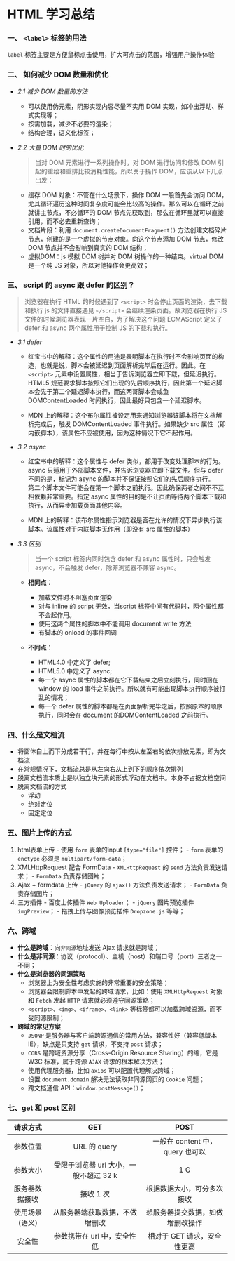 # HTML 学习总结

### 一、 `<label>` 标签的用法
  `label` 标签主要是方便鼠标点击使用，扩大可点击的范围，增强用户操作体验

### 二、 如何减少 DOM 数量和优化

  - _2.1 减少 DOM 数量的方法_

    + 可以使用伪元素，阴影实现内容尽量不实用 DOM 实现，如冲出浮动、样式实现等；
    + 按需加载，减少不必要的渲染；
    + 结构合理，语义化标签；
  
  - _2.2 大量 DOM 时的优化_

    > 当对 DOM 元素进行一系列操作时，对 DOM 进行访问和修改 DOM 引起的重绘和重排比较消耗性能，所以关于操作 DOM，应该从以下几点出发：

    + 缓存 DOM 对象：不管在什么场景下，操作 DOM 一般首先会访问 DOM，尤其循环遍历这种时间复杂度可能会比较高的操作。那么可以在循环之前就讲主节点，不必循环的 DOM 节点先获取到，那么在循环里就可以直接引用，而不必去重新查询；
    + 文档片段：利用 `document.createDocumentFragment()` 方法创建文档碎片节点，创建的是一个虚拟的节点对象。向这个节点添加 DOM 节点，修改 DOM 节点并不会影响到真实的 DOM 结构；
    + 虚拟DOM：js 模拟 DOM 树并对 DOM 树操作的一种结束。virtual DOM 是一个纯 JS 对象，所以对他操作会更高效；

### 三、 script 的 async 跟 defer 的区别？

  > 浏览器在执行 HTML 的时候遇到了 `<script>` 时会停止页面的渲染，去下载和执行 js 的文件直接遇见 `</script>` 会继续渲染页面。故浏览器在执行 JS 文件的时候浏览器表现一片空白，为了解决这个问题 ECMAScript 定义了 defer 和 async 两个属性用于控制 JS 的下载和执行。

  - _3.1 defer_ 

    + 红宝书中的解释：这个属性的用途是表明脚本在执行时不会影响页面的构造，也就是说，脚本会被延迟到页面解析完毕后在运行。因此。在 `<script>` 元素中设置属性，相当于告诉浏览器立即下载，但延迟执行。 <br/> HTML5 规范要求脚本按照它们出现的先后顺序执行，因此第一个延迟脚本会先于第二个延迟脚本执行，而这两哥脚本会咸鱼 DOMContentLoaded 时间执行，因此最好只包含一个延迟脚本。

    + MDN 上的解释：这个布尔属性被设定用来通知浏览器该脚本将在文档解析完成后，触发 DOMContentLoaded 事件执行。如果缺少 src 属性（即内嵌脚本），该属性不应被使用，因为这种情况下它不起作用。

  - _3.2 async_

    + 红宝书中的解释：这个属性与 defer 类似，都用于改变处理脚本的行为。async 只适用于外部脚本文件，并告诉浏览器立即下载文件。但与 defer 不同的是，标记为 async 的脚本并不保证按照它们的先后顺序执行。<br/> 第二个脚本文件可能会在第一个脚本之前执行。因此确保两者之间不不互相依赖非常重要。指定 async 属性的目的是不让页面等待两个脚本下载和执行，从而异步加载页面其他内容。

    + MDN 上的解释：该布尔属性指示浏览器是否在允许的情况下异步执行该脚本。该属性对于内联脚本无作用（即没有 src 属性的脚本）

  - _3.3 区别_
    
    > 当一个 script 标签内同时包含 defer 和 async 属性时，只会触发 async，不会触发 defer，除非浏览器不兼容 async。

    + **相同点**：
      - 加载文件时不阻塞页面渲染
      - 对与 inline 的 script 无效，当script 标签中间有代码时，两个属性都不会起作用。
      - 使用这两个属性的脚本中不能调用 document.write 方法
      - 有脚本的 onload 的事件回调

    + **不同点**： 
      - HTML4.0 中定义了 defer; 
      - HTML5.0 中定义了 async;
      - 每一个 async 属性的脚本都在它下载结束之后立刻执行，同时回在 window 的 load 事件之前执行。所以就有可能出现脚本执行顺序被打乱的情况；
      - 每一个 defer 属性的脚本都是在页面解析完毕之后，按照原本的顺序执行，同时会在 document 的DOMContentLoaded 之前执行。

### 四、什么是文档流
  - 将窗体自上而下分成若干行，并在每行中按从左至右的依次排放元素，即为文档流
  - 在常规情况下，文档流总是从左向右从上到下的顺序依次排列
  - 脱离文档流本质上是以独立块元素的形式浮动在文档中。本身不占据文档空间
  - 脱离文档流的方式
    + 浮动
    + 绝对定位
    + 固定定位

### 五、图片上传的方式
  1. html表单上传
    - 使用 `form` 表单的input `[type="file"]` 控件；
    - `form` 表单的 `enctype` 必须是 `multipart/form-data`；
  2. XMLHttpRequest 配合 FormData
    - `XMLHttpRequest` 的 `send` 方法负责发送请求；
    - `FormData` 负责存储图片；
  3. Ajax + formdata 上传
    - `jQuery` 的 `ajax()` 方法负责发送请求；
    - `FormData` 负责存储图片；
  4. 三方插件
    - 百度上传插件 `Web Uploader`；
    - `jQuery` 图片预览插件 `imgPreview`；
    - 拖拽上传与图像预览插件 `Dropzone.js` 等等；

### 六、跨域
  - **什么是跨域**：向`非同源`地址发送 Ajax 请求就是跨域；
  - **什么是非同源**：协议（protocol）、主机（host）和端口号（port）三者之一不同；
  - **什么是浏览器的同源策略**
    + 浏览器上为安全性考虑实施的非常重要的安全策略；
    + 浏览器会限制脚本中发起的跨域请求，比如：使用 `XMLHttpRequest` 对象和 `Fetch` 发起 `HTTP` 请求就必须遵守同源策略；
    + `<script>、<img>、<iframe>、<link>` 等标签都可以加载跨域资源，而不受同源限制；
  - **跨域的常见方案**
    + `JSONP` 是服务器与客户端跨源通信的常用方法，兼容性好（兼容低版本IE），缺点是只支持 `get` 请求，不支持 `post` 请求；
    + `CORS` 是跨域资源分享（Cross-Origin Resource Sharing）的缩，它是 W3C 标准，属于跨源 `AJAX` 请求的根本解决方法；
    + 使用代理服务器，比如 `axios` 可以配置代理解决跨域；
    + 设置 `document.domain` 解决无法读取非同源网页的 `Cookie` 问题；
    + 跨文档通信 API：`window.postMessage()`；

### 七、get 和 post 区别

|  请求方式      |  GET  | POST  |
|  :----:       |  :----:  | :----:  |
|  参数位置       |  URL 的 query | 一般在 content 中，query 也可以 |
|  参数大小       |  受限于浏览器 url 大小，一般不超过 32 k | 1 G |
|  服务器数据接收  |  接收 1 次 | 根据数据大小，可分多次接收 |
|  使用场景(语义)  |  从服务器端获取数据，不做增删改 | 想服务器提交数据，如做增删改操作 |
|  安全性         |  参数携带在 url 中，安全性低 | 相对于 GET 请求，安全性更高 |
